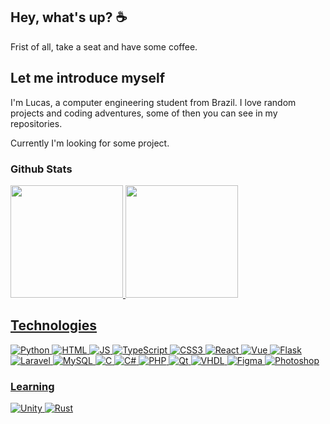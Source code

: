 ## Hey, what's up? ☕

 Frist of all, take a seat and have some coffee.

## Let me introduce myself

 I'm Lucas, a computer engineering student from Brazil. I love random projects and coding adventures, some of then you can see in my repositories.

  Currently I'm looking for some project.

### Github Stats

<div align="left">
  <a href="https://github.com/LucasJFelippo">
  <img height="180em" src="https://github-readme-stats.vercel.app/api?username=LucasJFelippo&show_icons=true&theme=aura_dark&include_all_commits=true&count_private=true"/>
  <img height="180em" src="https://github-readme-stats.vercel.app/api/top-langs/?username=LucasJFelippo&layout=compact&langs_count=7&theme=aura_dark&hide_progress=true"/>
</div>

## Technologies

<div style="display: inline_block">

<img alt="Python" src="https://img.shields.io/badge/python-3670A0?style=for-the-badge&logo=python&logoColor=ffc331" />

<img alt="HTML" src="https://img.shields.io/badge/html5-f16529?style=for-the-badge&logo=html5&logoColor=white" />
<img alt="JS" src="https://img.shields.io/badge/javascript-000000?style=for-the-badge&logo=javascript&logoColor=f7e018" />
<img alt="TypeScript" src="https://img.shields.io/badge/typescript-%23007ACC.svg?style=for-the-badge&logo=typescript&logoColor=white" />
<img alt="CSS3" src="https://img.shields.io/badge/css3-006bc0?style=for-the-badge&logo=css&logoColor=white" />  
<img alt="React" src="https://img.shields.io/badge/react-1e2229?style=for-the-badge&logo=react&logoColor=149eca" />
<img alt="Vue" src="https://img.shields.io/badge/Vue-35495e?style=for-the-badge&logo=vuedotjs&logoColor=42b883" />
<img alt="Flask" src="https://img.shields.io/badge/flask-ffffff?style=for-the-badge&logo=flask&logoColor=black" />
<img alt="Laravel" src="https://img.shields.io/badge/laravel-121c2c?style=for-the-badge&logo=laravel&logoColor=FF2D20" />

<img alt="MySQL" src="https://img.shields.io/badge/mysql-000000?style=for-the-badge&logo=mysql" />

<img alt="C" src="https://img.shields.io/badge/c-004283?style=for-the-badge&logo=c&logoColor=white" />
<img alt="C#" src="https://img.shields.io/badge/c%23-682876?style=for-the-badge&logo=sharp&logoColor=white" />

<img alt="PHP" src="https://img.shields.io/badge/php-787cb4?style=for-the-badge&logo=php&logoColor=black" />

<img alt="Qt" src="https://img.shields.io/badge/Qt-000000?style=for-the-badge&logo=Qt&logoColor=40CD52" />

<img alt="VHDL" src="https://img.shields.io/badge/VHDL-046307?style=for-the-badge&logo=forgejo&logoColor=black" />

<img alt="Figma" src="https://img.shields.io/badge/figma-162134?style=for-the-badge&logo=figma&logoColor=F24E1E" />
<img alt="Photoshop" src="https://img.shields.io/badge/photoshop-001e36?style=for-the-badge&logo=adobephotoshop&logoColor=30a8ff" />

### Learning

<img alt="Unity" src="https://img.shields.io/badge/unity-000000?style=for-the-badge&logo=unity&logoColor=white" />
<img alt="Rust" src="https://img.shields.io/badge/Rust-ffffff?style=for-the-badge&logo=rust&logoColor=black" />

</div>
